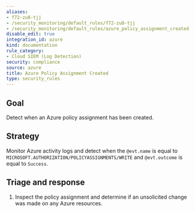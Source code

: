 ```yaml
---
aliases:
- f72-zu8-tjj
- /security_monitoring/default_rules/f72-zu8-tjj
- /security_monitoring/default_rules/azure_policy_assignment_created
disable_edit: true
integration_id: azure
kind: documentation
rule_category:
- Cloud SIEM (Log Detection)
security: compliance
source: azure
title: Azure Policy Assignment Created
type: security_rules
---
```


## Goal
Detect when an Azure policy assignment has been created.

## Strategy
Monitor Azure activity logs and detect when the `@evt.name` is equal to `MICROSOFT.AUTHORIZATION/POLICYASSIGNMENTS/WRITE` and `@evt.outcome` is equal to `Success`.

## Triage and response
1. Inspect the policy assignment and determine if an unsolicited change was made on any Azure resources.
